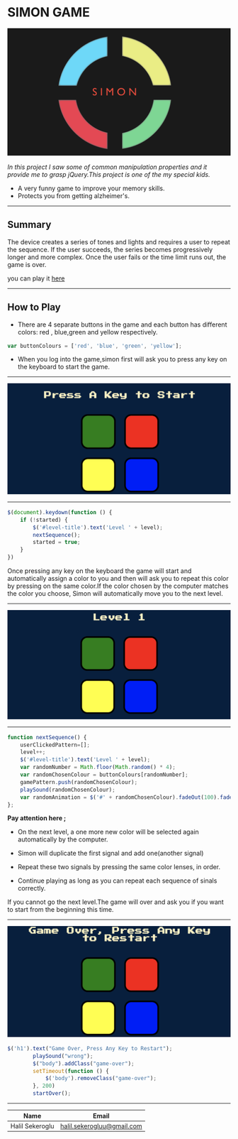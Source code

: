 # SIMON GAME
![Simon Game](images/logo.png)

*In this project I saw some of common manipulation properties and it provide me to grasp jQuery.This project is one of the my special kids.*  

* A very funny game to improve your memory skills.
* Protects you from getting alzheimer's.

---
## Summary

The device creates a series of tones and lights and requires a user to repeat the sequence. If the user succeeds, the series becomes progressively longer and more complex. Once the user fails or the time limit runs out, the game is over.

you can play it [here](https://halilsekeroglu.github.io/simon-game/
"Play Simon Game") 

- - -


## How to Play

* There are 4 separate buttons in the game and each button has different colors: red , blue,green and yellow respectively.
```javascript
var buttonColours = ['red', 'blue', 'green', 'yellow'];
```

* When you log into the game,simon first will ask you to press any key on the keyboard to start the game.
---
![Simon Game](images/start.png)

---
```javascript 
$(document).keydown(function () {
    if (!started) {
        $('#level-title').text('Level ' + level);
        nextSequence();
        started = true;
    }
})
```

Once pressing any key on the keyboard the game will start and automatically assign a color to you and then will ask you to repeat this color by pressing on the same color.If the color chosen by the computer matches the color you choose, Simon will automatically move you to the next level.

---
![Simon Game](images/afterstart.png)

---

```javascript
function nextSequence() {
    userClickedPattern=[];
    level++;
    $('#level-title').text('Level ' + level);
    var randomNumber = Math.floor(Math.random() * 4);
    var randomChosenColour = buttonColours[randomNumber];
    gamePattern.push(randomChosenColour);
    playSound(randomChosenColour);
    var randomAnimation = $('#' + randomChosenColour).fadeOut(100).fadeIn(100).fadeOut(100).fadeIn(100);
};

```


**Pay attention here ;**

* On the next level, a one more new color will be selected again automatically by the computer.

* Simon will duplicate the first signal and add one(another signal)

* Repeat these two signals by pressing the same color lenses, in order.

* Continue playing as long as you can repeat each sequence of sinals correctly.

If you cannot go the next level.The game will over and ask you if you want to start from the beginning this time.

---

![Gameover](images/gameover.png)
```javascript 
$('h1').text("Game Over, Press Any Key to Restart");
        playSound("wrong");
        $("body").addClass("game-over");
        setTimeout(function () {
            $('body').removeClass("game-over");
        }, 200)
        startOver();
 ```

---

| Name| Email |
|---------|-------|
|Halil Sekeroglu |  halil.sekerogluu@gmail.com |



